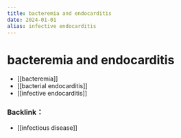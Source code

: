 ```yaml
---
title: bacteremia and endocarditis
date: 2024-01-01
alias: infective endocarditis
---
```

# bacteremia and endocarditis

* [[bacteremia]]
* [[bacterial endocarditis]]
* [[infective endocarditis]]

### Backlink：

- [[infectious disease]]
